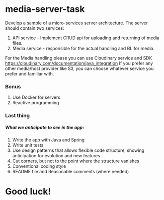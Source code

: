 # media-server-task

Develop a sample of a micro-services server architecture.
The server should contain two services:
1. API service - Implement CRUD api for uploading and returning of media files. 
2. Media service - responsible for the actual handling and BL for media.

For the Media handling please  you can use Cloudinary service and SDK 
https://cloudinary.com/documentation/java_integration 
If you prefer any other media/host provider like S3, you can choose whatever service you prefer and familiar with.

### Bonus 
1. Use Docker for servers.
2. Reactive programming 


### Last thing
##### What we anticipate to see in the  app:

1. Write the app with Java and Spring
2. Write unit tests
3. Use design patterns that allows flexible code structure, showing anticipation for evolution and new features 
4. Cut corners, but not to the point where the structure vanishes
5. Conventional coding style
6. README file and Reasonable comments (where needed)

# Good luck!
